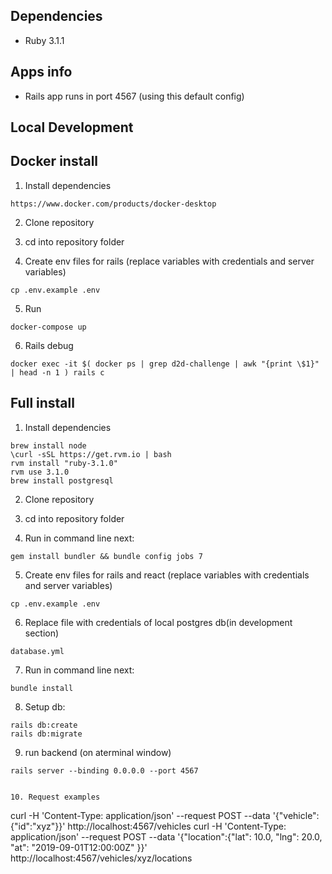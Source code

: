 ## Dependencies

* Ruby 3.1.1

## Apps info
 * Rails app runs in port 4567 (using this default config)

## Local Development
## Docker install

1. Install dependencies
```
https://www.docker.com/products/docker-desktop
```

2. Clone repository
3. cd into repository folder

4. Create env files for rails (replace variables with credentials and server variables)
```
cp .env.example .env
```

5. Run
```
docker-compose up
```

6. Rails debug
```
docker exec -it $( docker ps | grep d2d-challenge | awk "{print \$1}" | head -n 1 ) rails c
```

## Full install

1. Install dependencies
```
brew install node
\curl -sSL https://get.rvm.io | bash
rvm install "ruby-3.1.0"
rvm use 3.1.0
brew install postgresql
```

2. Clone repository
3. cd into repository folder

4. Run in command line next:

```
gem install bundler && bundle config jobs 7
```

5. Create env files for rails and react (replace variables with credentials and server variables)
```
cp .env.example .env
```

6. Replace file with credentials of local postgres db(in development section)
```
database.yml
```

7. Run in command line next:
```
bundle install
```

8. Setup db:
```
rails db:create
rails db:migrate
```


9. run backend (on aterminal window)
```
rails server --binding 0.0.0.0 --port 4567
```

```

10. Request examples

```
curl -H 'Content-Type: application/json'  --request POST  --data '{"vehicle": {"id":"xyz"}}' http://localhost:4567/vehicles
curl -H 'Content-Type: application/json'  --request POST  --data '{"location":{"lat": 10.0, "lng": 20.0, "at": "2019-09-01T12:00:00Z" }}' http://localhost:4567/vehicles/xyz/locations

```